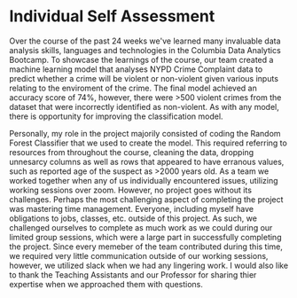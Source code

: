# Individual Self Assessment

Over the course of the past 24 weeks we've learned many invaluable data analysis skills, languages and technologies in the Columbia Data Analytics Bootcamp. To showcase the learnings of the course, our team created a machine learning model that analyses NYPD Crime Complaint data to predict whether a crime will be violent or non-violent given various inputs relating to the enviroment of the crime. The final model achieved an accuracy score of 74%, however, there were >500 violent crimes from the dataset that were incorrectly identified as non-violent. As with any model, there is opportunity for improving the classification model.

Personally, my role in the project majorily consisted of coding the Random Forest Classifier that we used to create the model. This required referring to resources from throughout the course, cleaning the data, dropping unnesarcy columns as well as rows that appeared to have erranous values, such as reported age of the suspect as >2000 years old. As a team we worked together when any of us individually encountered issues, utilizing working sessions over zoom. However, no project goes without its challenges. Perhaps the most challenging aspect of completing the project was mastering time management. Everyone, including myself have obligations to jobs, classes, etc. outside of this project. As such, we challenged ourselves to complete as much work as we could during our limited group sessions, which were a large part in successfully completing the project. Since every memeber of the team contributed during this time, we required very little communication outside of our working sessions, however, we utilized slack when we had any lingering work. I would also like to thank the Teaching Assistants and our Professor for sharing thier expertise when we approached them with questions.

